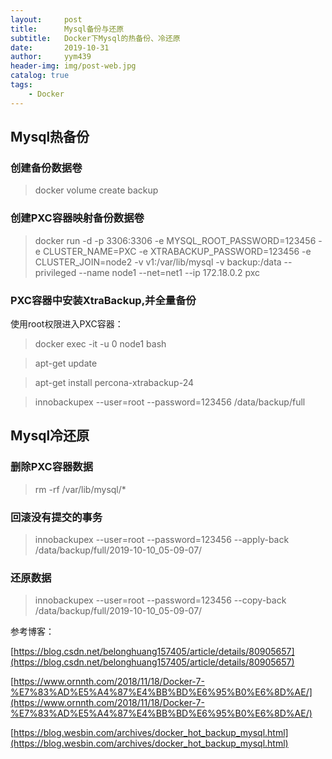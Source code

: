 ```yaml
---
layout:     post
title:      Mysql备份与还原
subtitle:   Docker下Mysql的热备份、冷还原
date:       2019-10-31
author:     yym439
header-img: img/post-web.jpg
catalog: true
tags:
    - Docker
---
```


## Mysql热备份

### 创建备份数据卷
>docker volume create backup

### 创建PXC容器映射备份数据卷
>docker run -d -p 3306:3306 -e MYSQL_ROOT_PASSWORD=123456 -e CLUSTER_NAME=PXC -e XTRABACKUP_PASSWORD=123456 -e CLUSTER_JOIN=node2 -v v1:/var/lib/mysql -v backup:/data --privileged --name node1 --net=net1 --ip 172.18.0.2 pxc

### PXC容器中安装XtraBackup,并全量备份
使用root权限进入PXC容器：
>docker exec -it -u 0 node1 bash

>apt-get update 

>apt-get install percona-xtrabackup-24 

>innobackupex --user=root --password=123456 /data/backup/full

## Mysql冷还原

### 删除PXC容器数据
> rm -rf /var/lib/mysql/*

### 回滚没有提交的事务
> innobackupex --user=root --password=123456 --apply-back /data/backup/full/2019-10-10_05-09-07/

### 还原数据
> innobackupex --user=root --password=123456 --copy-back /data/backup/full/2019-10-10_05-09-07/


参考博客：

[https://blog.csdn.net/belonghuang157405/article/details/80905657](https://blog.csdn.net/belonghuang157405/article/details/80905657)

[https://www.ornnth.com/2018/11/18/Docker-7-%E7%83%AD%E5%A4%87%E4%BB%BD%E6%95%B0%E6%8D%AE/](https://www.ornnth.com/2018/11/18/Docker-7-%E7%83%AD%E5%A4%87%E4%BB%BD%E6%95%B0%E6%8D%AE/)

[https://blog.wesbin.com/archives/docker_hot_backup_mysql.html](https://blog.wesbin.com/archives/docker_hot_backup_mysql.html)